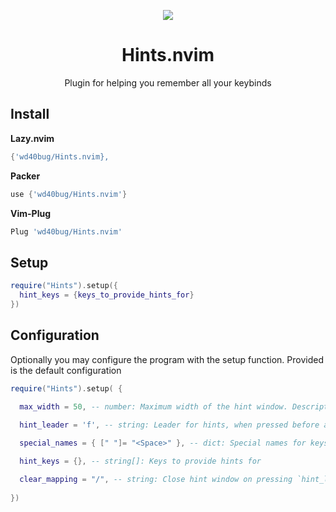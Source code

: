 <p align="center">
  <img src="https://github.com/user-attachments/assets/ce9512b2-32c4-4964-a4e9-438b719d2832"/>
</p>

<h1 align="center">Hints.nvim</h1>
<p align="center">Plugin for helping you remember all your keybinds</p>

## Install
**Lazy.nvim**
```lua
{'wd40bug/Hints.nvim},
```

**Packer**
```lua
use {'wd40bug/Hints.nvim'}
```
**Vim-Plug**
```lua
Plug 'wd40bug/Hints.nvim'
```

## Setup
```lua
require("Hints").setup({
  hint_keys = {keys_to_provide_hints_for}
})
```
## Configuration
Optionally you may configure the program with the setup function. 
Provided is the default configuration
```lua
require("Hints").setup( {
  
  max_width = 50, -- number: Maximum width of the hint window. Descriptions that go beyond this will be truncated and can be accessed with `:Hint lhs`

  hint_leader = 'f', -- string: Leader for hints, when pressed before a key in hint_keys will show the hint dialogue for that key

  special_names = { [" "]= "<Space>" }, -- dict: Special names for keys like space which don't display nicely

  hint_keys = {}, -- string[]: Keys to provide hints for

  clear_mapping = "/", -- string: Close hint window on pressing `hint_leader`+`clear_mapping`
  
})
```
